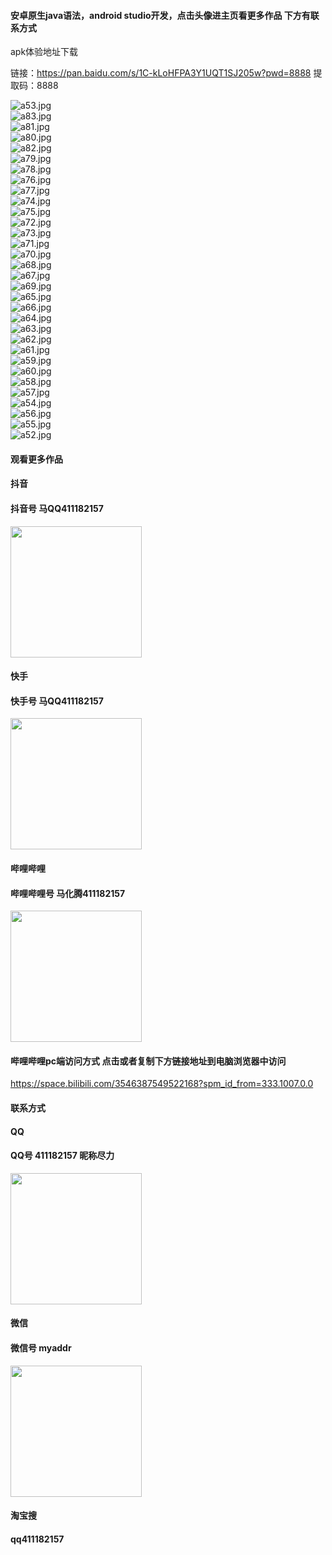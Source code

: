#### 安卓原生java语法，android studio开发，点击头像进主页看更多作品 下方有联系方式

apk体验地址下载

链接：https://pan.baidu.com/s/1C-kLoHFPA3Y1UQT1SJ205w?pwd=8888 
提取码：8888

 <img src='https://img.alicdn.com/imgextra/i2/1658540494/O1CN01fWrQSZ1FWIbeIi2RO_!!1658540494.jpg' alt='a53.jpg' /></br> 
 <img src='https://img.alicdn.com/imgextra/i1/1658540494/O1CN01o3uhXB1FWIbbJzEWL_!!1658540494.jpg' alt='a83.jpg' /></br> 
 <img src='https://img.alicdn.com/imgextra/i2/1658540494/O1CN01f4OUMW1FWIbgL841o_!!1658540494.jpg' alt='a81.jpg' /></br> 
 <img src='https://img.alicdn.com/imgextra/i4/1658540494/O1CN01U6HlvS1FWIbeUK7Df_!!1658540494.jpg' alt='a80.jpg' /></br> 
 <img src='https://img.alicdn.com/imgextra/i3/1658540494/O1CN01U8yp6r1FWIbbJXN1f_!!1658540494.jpg' alt='a82.jpg' /></br> 
 <img src='https://img.alicdn.com/imgextra/i2/1658540494/O1CN01kfXIsb1FWIbhbY5DK_!!1658540494.jpg' alt='a79.jpg' /></br> 
 <img src='https://img.alicdn.com/imgextra/i3/1658540494/O1CN01hrM3rt1FWIbbJVpPZ_!!1658540494.jpg' alt='a78.jpg' /></br> 
 <img src='https://img.alicdn.com/imgextra/i3/1658540494/O1CN01QAbSwx1FWIbhbY5Cv_!!1658540494.jpg' alt='a76.jpg' /></br> 
 <img src='https://img.alicdn.com/imgextra/i1/1658540494/O1CN019OxLli1FWIbeyWF6O_!!1658540494.jpg' alt='a77.jpg' /></br> 
 <img src='https://img.alicdn.com/imgextra/i4/1658540494/O1CN01jIPO1S1FWIbgL9Gr7_!!1658540494.jpg' alt='a74.jpg' /></br> 
 <img src='https://img.alicdn.com/imgextra/i1/1658540494/O1CN01bb0vxZ1FWIbf4zAEj_!!1658540494.jpg' alt='a75.jpg' /></br> 
 <img src='https://img.alicdn.com/imgextra/i1/1658540494/O1CN0166YYw31FWIbj0VzJ3_!!1658540494.jpg' alt='a72.jpg' /></br> 
 <img src='https://img.alicdn.com/imgextra/i1/1658540494/O1CN016BHemq1FWIbeIiEwi_!!1658540494.jpg' alt='a73.jpg' /></br> 
 <img src='https://img.alicdn.com/imgextra/i2/1658540494/O1CN01MszZzL1FWIbgTaNwb_!!1658540494.jpg' alt='a71.jpg' /></br> 
 <img src='https://img.alicdn.com/imgextra/i1/1658540494/O1CN01qI2HsX1FWIbgTZFDh_!!1658540494.jpg' alt='a70.jpg' /></br> 
 <img src='https://img.alicdn.com/imgextra/i3/1658540494/O1CN01YHKsDy1FWIbeUIAbS_!!1658540494.jpg' alt='a68.jpg' /></br> 
 <img src='https://img.alicdn.com/imgextra/i1/1658540494/O1CN01sND8r81FWIbiM3ycf_!!1658540494.jpg' alt='a67.jpg' /></br> 
 <img src='https://img.alicdn.com/imgextra/i3/1658540494/O1CN0103TbEP1FWIbhba5t7_!!1658540494.jpg' alt='a69.jpg' /></br> 
 <img src='https://img.alicdn.com/imgextra/i3/1658540494/O1CN01l9VHrG1FWIbgL8GUQ_!!1658540494.jpg' alt='a65.jpg' /></br> 
 <img src='https://img.alicdn.com/imgextra/i1/1658540494/O1CN01wqnTzA1FWIbeCzm78_!!1658540494.jpg' alt='a66.jpg' /></br> 
 <img src='https://img.alicdn.com/imgextra/i4/1658540494/O1CN01EUcjno1FWIbiM2u74_!!1658540494.jpg' alt='a64.jpg' /></br> 
 <img src='https://img.alicdn.com/imgextra/i1/1658540494/O1CN017kxOwD1FWIbiM3RLt_!!1658540494.jpg' alt='a63.jpg' /></br> 
 <img src='https://img.alicdn.com/imgextra/i4/1658540494/O1CN016TCNvC1FWIbiM57HY_!!1658540494.jpg' alt='a62.jpg' /></br> 
 <img src='https://img.alicdn.com/imgextra/i2/1658540494/O1CN01FTmqXD1FWIbhbYkit_!!1658540494.jpg' alt='a61.jpg' /></br> 
 <img src='https://img.alicdn.com/imgextra/i4/1658540494/O1CN01HjVmWQ1FWIbgTZmUW_!!1658540494.jpg' alt='a59.jpg' /></br> 
 <img src='https://img.alicdn.com/imgextra/i3/1658540494/O1CN013f0Nko1FWIbj0WrLh_!!1658540494.jpg' alt='a60.jpg' /></br> 
 <img src='https://img.alicdn.com/imgextra/i4/1658540494/O1CN013wvi4E1FWIbiM2ZIY_!!1658540494.jpg' alt='a58.jpg' /></br> 
 <img src='https://img.alicdn.com/imgextra/i3/1658540494/O1CN01PWJ1L81FWIbeCzVSa_!!1658540494.jpg' alt='a57.jpg' /></br> 
 <img src='https://img.alicdn.com/imgextra/i2/1658540494/O1CN01IyZGw11FWIbeUJiEC_!!1658540494.jpg' alt='a54.jpg' /></br> 
 <img src='https://img.alicdn.com/imgextra/i4/1658540494/O1CN01ZLcaWi1FWIbceHzXx_!!1658540494.jpg' alt='a56.jpg' /></br> 
 <img src='https://img.alicdn.com/imgextra/i4/1658540494/O1CN01bIKlqh1FWIbeyWRYD_!!1658540494.jpg' alt='a55.jpg' /></br> 
 <img src='https://img.alicdn.com/imgextra/i4/1658540494/O1CN01cyNanF1FWIbgTZyxu_!!1658540494.jpg' alt='a52.jpg' /></br>

#### 观看更多作品

#### 抖音
#### 抖音号  马QQ411182157
<img src="https://gitee.com/QQ411182157/mingpian/raw/master/douyin.png" width="210px">

#### 快手
#### 快手号  马QQ411182157

<img src="https://gitee.com/QQ411182157/mingpian/raw/master/kuaishou.jpg" width="210px">

#### 哔哩哔哩
#### 哔哩哔哩号  马化腾411182157

<img src="https://gitee.com/QQ411182157/mingpian/raw/master/bili.png" width="210px">

#### 哔哩哔哩pc端访问方式 点击或者复制下方链接地址到电脑浏览器中访问

https://space.bilibili.com/3546387549522168?spm_id_from=333.1007.0.0


#### 联系方式
#### QQ
#### QQ号 411182157 昵称尽力

<img src="https://gitee.com/QQ411182157/mingpian/raw/master/qq.jpg" width="210px">

#### 微信
#### 微信号 myaddr

<img src="https://gitee.com/QQ411182157/mingpian/raw/master/weixin.png" width="210px">

#### 淘宝搜
#### qq411182157
